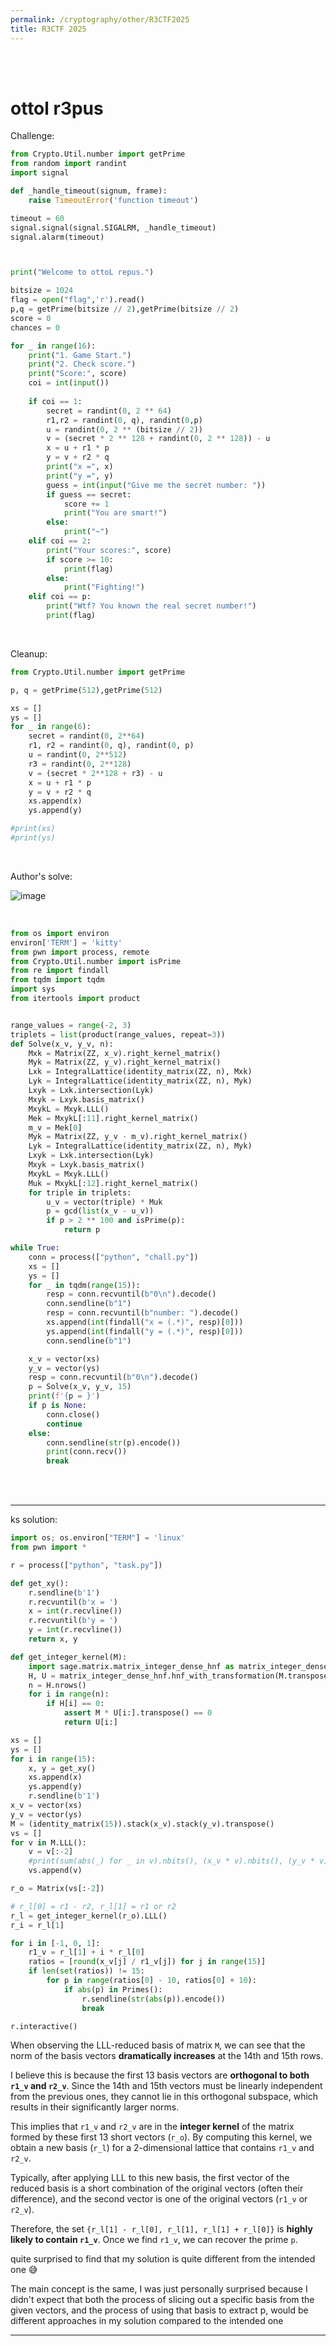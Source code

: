```yaml
---
permalink: /cryptography/other/R3CTF2025
title: R3CTF 2025
---
```


<br>

<br>

# ottol r3pus

Challenge:

```python
from Crypto.Util.number import getPrime
from random import randint
import signal

def _handle_timeout(signum, frame):
    raise TimeoutError('function timeout')

timeout = 60
signal.signal(signal.SIGALRM, _handle_timeout)
signal.alarm(timeout)



print("Welcome to ottoL repus.")

bitsize = 1024
flag = open("flag",'r').read()
p,q = getPrime(bitsize // 2),getPrime(bitsize // 2)
score = 0
chances = 0

for _ in range(16):
    print("1. Game Start.")
    print("2. Check score.")
    print("Score:", score)
    coi = int(input())
    
    if coi == 1:
        secret = randint(0, 2 ** 64)
        r1,r2 = randint(0, q), randint(0,p)
        u = randint(0, 2 ** (bitsize // 2))
        v = (secret * 2 ** 128 + randint(0, 2 ** 128)) - u
        x = u + r1 * p
        y = v + r2 * q
        print("x =", x)
        print("y =", y)
        guess = int(input("Give me the secret number: "))
        if guess == secret:
            score += 1
            print("You are smart!")
        else:
            print("~")
    elif coi == 2:
        print("Your scores:", score)
        if score >= 10:
            print(flag)
        else:
            print("Fighting!")
    elif coi == p:
        print("Wtf? You known the real secret number!")
        print(flag)
```


<br>

Cleanup:

```python
from Crypto.Util.number import getPrime

p, q = getPrime(512),getPrime(512)

xs = []
ys = []
for _ in range(6):
    secret = randint(0, 2**64)
    r1, r2 = randint(0, q), randint(0, p)
    u = randint(0, 2**512)
    r3 = randint(0, 2**128)
    v = (secret * 2**128 + r3) - u
    x = u + r1 * p
    y = v + r2 * q
    xs.append(x)
    ys.append(y)

#print(xs)
#print(ys)
```

<br>

Author's solve:

![image](https://github.com/user-attachments/assets/522ea0ff-fb28-4b76-903a-37fd5b1eca8f)

<br>

```python
from os import environ
environ['TERM'] = 'kitty'
from pwn import process, remote
from Crypto.Util.number import isPrime
from re import findall
from tqdm import tqdm
import sys
from itertools import product


range_values = range(-2, 3)
triplets = list(product(range_values, repeat=3))
def Solve(x_v, y_v, n):
    Mxk = Matrix(ZZ, x_v).right_kernel_matrix()
    Myk = Matrix(ZZ, y_v).right_kernel_matrix()
    Lxk = IntegralLattice(identity_matrix(ZZ, n), Mxk)
    Lyk = IntegralLattice(identity_matrix(ZZ, n), Myk)
    Lxyk = Lxk.intersection(Lyk)
    Mxyk = Lxyk.basis_matrix()
    MxykL = Mxyk.LLL()
    Mek = MxykL[:11].right_kernel_matrix()
    m_v = Mek[0]
    Myk = Matrix(ZZ, y_v - m_v).right_kernel_matrix()
    Lyk = IntegralLattice(identity_matrix(ZZ, n), Myk)
    Lxyk = Lxk.intersection(Lyk)
    Mxyk = Lxyk.basis_matrix()
    MxykL = Mxyk.LLL()
    Muk = MxykL[:12].right_kernel_matrix()
    for triple in triplets:
        u_v = vector(triple) * Muk
        p = gcd(list(x_v - u_v))
        if p > 2 ** 100 and isPrime(p):
            return p

while True:
    conn = process(["python", "chall.py"])
    xs = []
    ys = []
    for _ in tqdm(range(15)):
        resp = conn.recvuntil(b"0\n").decode()
        conn.sendline(b"1")
        resp = conn.recvuntil(b"number: ").decode()
        xs.append(int(findall("x = (.*)", resp)[0]))
        ys.append(int(findall("y = (.*)", resp)[0]))
        conn.sendline(b"1")

    x_v = vector(xs)
    y_v = vector(ys)
    resp = conn.recvuntil(b"0\n").decode()
    p = Solve(x_v, y_v, 15)
    print(f'{p = }')
    if p is None:
        conn.close()
        continue
    else:
        conn.sendline(str(p).encode())
        print(conn.recv())
        break
```

<br>

<br>

---

ks solution:

```py
import os; os.environ["TERM"] = 'linux'
from pwn import *

r = process(["python", "task.py"])

def get_xy():
    r.sendline(b'1')
    r.recvuntil(b'x = ')
    x = int(r.recvline())
    r.recvuntil(b'y = ')
    y = int(r.recvline())
    return x, y

def get_integer_kernel(M):
    import sage.matrix.matrix_integer_dense_hnf as matrix_integer_dense_hnf
    H, U = matrix_integer_dense_hnf.hnf_with_transformation(M.transpose())
    n = H.nrows()
    for i in range(n):
        if H[i] == 0:
            assert M * U[i:].transpose() == 0
            return U[i:]

xs = []
ys = []
for i in range(15):
    x, y = get_xy()
    xs.append(x)
    ys.append(y)
    r.sendline(b'1')
x_v = vector(xs)
y_v = vector(ys)
M = (identity_matrix(15)).stack(x_v).stack(y_v).transpose()
vs = []
for v in M.LLL():
    v = v[:-2]
    #print(sum(abs(_) for _ in v).nbits(), (x_v * v).nbits(), (y_v * v).nbits())
    vs.append(v)

r_o = Matrix(vs[:-2])

# r_l[0] = r1 - r2, r_l[1] = r1 or r2
r_l = get_integer_kernel(r_o).LLL()
r_i = r_l[1]

for i in [-1, 0, 1]:
    r1_v = r_l[1] + i * r_l[0]
    ratios = [round(x_v[j] / r1_v[j]) for j in range(15)]
    if len(set(ratios)) != 15:
        for p in range(ratios[0] - 10, ratios[0] + 10):
            if abs(p) in Primes():
                r.sendline(str(abs(p)).encode())
                break

r.interactive()
```

When observing the LLL-reduced basis of matrix `M`, we can see that the norm of the basis vectors **dramatically increases** at the 14th and 15th rows. 

I believe this is because the first 13 basis vectors are **orthogonal to both `r1_v` and `r2_v`**. Since the 14th and 15th vectors must be linearly independent from the previous ones, they cannot lie in this orthogonal subspace, which results in their significantly larger norms.

This implies that `r1_v` and `r2_v` are in the **integer kernel** of the matrix formed by these first 13 short vectors (`r_o`). By computing this kernel, we obtain a new basis (`r_l`) for a 2-dimensional lattice that contains `r1_v` and `r2_v`.

Typically, after applying LLL to this new basis, the first vector of the reduced basis is a short combination of the original vectors (often their difference), and the second vector is one of the original vectors (`r1_v` or `r2_v`).

Therefore, the set `{r_l[1] - r_l[0], r_l[1], r_l[1] + r_l[0]}` is **highly likely to contain `r1_v`**. Once we find `r1_v`, we can recover the prime `p`.

quite surprised to find that my solution is quite different from the intended one 😅

The main concept is the same, I was just personally surprised because I didn't expect that both the process of slicing out a specific basis from the given vectors, and the process of using that basis to extract p, would be different approaches in my solution compared to the intended one 

---
